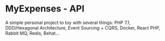 # MyExpenses - API

A simple personal project to toy with several things: PHP 7.1, DDD/Hexagonal Architecture, Event Sourcing + CQRS, Docker, React PHP, Rabbit MQ, Redis, Behat...
